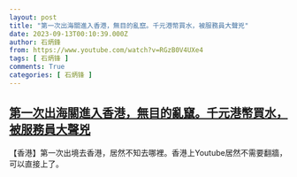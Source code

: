 ```yaml
---
layout: post
title: "第一次出海關進入香港，無目的亂竄。千元港幣買水，被服務員大聲兇"
date: 2023-09-13T00:10:39.000Z
author: 石炳鋒
from: https://www.youtube.com/watch?v=RGzB0V4UXe4
tags: [ 石炳锋 ]
comments: True
categories: [ 石炳锋 ]
---
```

<!--1694563839000-->
[第一次出海關進入香港，無目的亂竄。千元港幣買水，被服務員大聲兇](https://www.youtube.com/watch?v=RGzB0V4UXe4)
------

<div>
【香港】第一次出境去香港，居然不知去哪裡。香港上Youtube居然不需要翻牆，可以直接上了。
</div>
